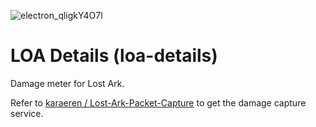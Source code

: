 ![electron_qligkY4O7l](https://user-images.githubusercontent.com/29287377/167145492-ba0255ce-027f-4c89-a96d-ccf2e83a6faf.png)

# LOA Details (loa-details)

Damage meter for Lost Ark.

Refer to [karaeren / Lost-Ark-Packet-Capture](https://github.com/karaeren/Lost-Ark-Packet-Capture) to get the damage capture service.
